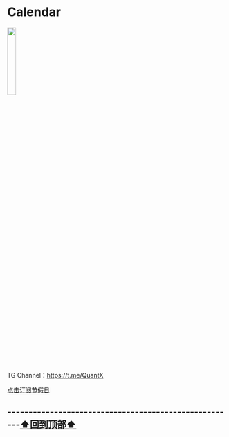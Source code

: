 # Calendar
<a href="https://t.me/GodMoliibot"><img src="https://raw.githubusercontent.com/Moli-X/Resources/main/Icon/Image/Hello.gif" width="20%" height="20%"></a>

TG Channel：https://t.me/QuantX

[点击订阅节假日](webcal://calendars.icloud.com/holidays/cn_zh.ics)


## ------------------------------------------------------[⬆️回到顶部⬆️](#readme)	
